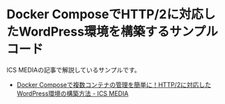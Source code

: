 
# Docker ComposeでHTTP/2に対応したWordPress環境を構築するサンプルコード

ICS MEDIAの記事で解説しているサンプルです。

- [Docker Composeで複数コンテナの管理を簡単に！HTTP/2に対応したWordPress環境の構築方法 \- ICS MEDIA](https://ics.media/entry/15758)
